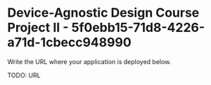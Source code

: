 # Device-Agnostic Design Course Project II - 5f0ebb15-71d8-4226-a71d-1cbecc948990

Write the URL where your application is deployed below.

TODO: URL